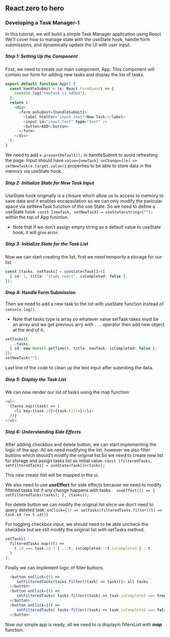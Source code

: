 ## React zero to hero

### Developing a Task Manager-1

In this tutorial, we will build a simple Task Manager application using React. We'll cover how to manage state with the useState hook, handle form submissions, and dynamically update the UI with user input.

##### Step 1: Setting Up the Component

First, we need to create our main component, App. This component will contain our form for adding new tasks and display the list of tasks.

```ts
export default function App() {
  const handleSubmit = (e: React.FormEvent) => {
    console.log("newTask is added");
  };
  return (
    <div>
      <form onSubmit={handleSubmit}>
        <label htmlFor="input-text">New Task:</label>
        <input id="input-text" type="text" />
        <button>ADD</button>
      </form>
    </div>
  );
}
```

We need to add `e.preventDefault();` in handleSubmit to avoid refreshing the page. Input should have `value={newTask} onChange={(e) => setNewTask(e.target.value)}` properties to be able to store data in the memory via useState hook.

##### Step 2: Initialize State for New Task Input

UseState hook originally is a closure which allow us to access to memory to save data and it enables encapsulation so we can only modify the paricular space via setNewTask function of the use State. So we need to define a useState hook` const [newTask, setNewTask] = useState<string>("");` within the top of App function.

- Note that if we don't assign empty string as a default value to useState hook, it will give error.

##### Step 3: Initialize State for the Task List

Now we can start creating the list, first we need temporily a storage for our list

```ts
const [tasks, setTasks] = useState<Task[]>([
  { id: 1, title: "study react", isCompleted: false },
]);
```

#### Step 4: Handle Form Submission

Then we need to add a new task to the list with useState function instead of `console.log()`.

- Note that tasks type is array so whatever value setTask takes must be an array and we get previous arry with `...` operator then add new object at the end of it.

```ts
setTasks([
  ...tasks,
  { id: new Date().getTime(), title: newTask, isCompleted: false },
]);
setNewTask("");
```

Last line of the code to clean up the text input after submiting the data.

##### Step 5: Display the Task List

We can now render our list of tasks using the map function:

```ts
<ul>
  {tasks.map((task) => (
    <li key={task.id}>{task.title}</li>
  ))}
</ul>
```

##### Step 6: Understanding Side Effects

After adding checkbox and delete button, we can start implementing the logic of the app. All we need modifying the list, however we also filter buttons which should't modify the original list.So we need to create new list for storage and assign tasks list as initial value.
`const [filteredTasks, setFilteredTasks] = useState<Task[]>(tasks);`

This new create llist will be mapped in the ui.

We also need to use **useEffect** for side effects because we need to modify filtered tasks list if any change happens with tasks
`  useEffect(() => { setFilteredTasks(tasks); }, [tasks]);`

For delete button we can modify the original list since we don't need to query deleted task: `onClick={() => setTasks(filteredTasks.filter((t) => task.id !== t.id))}`

For toggling checkbox input, we should need to be able uncheck the checkbox but we still modify the original list with setTasks method.

```ts
setTasks(
  filteredTasks.map((t) =>
    t.id === task.id ? { ...t, isCompleted: !t.isCompleted } : t
  )
);
```

Finally we can implement logic of filter buttons.

```ts
  <button onClick={() =>
     setFilteredTasks(tasks.filter((task) => task))}> all tasks
  </button>
  <button onClick={() =>
     setFilteredTasks( tasks.filter((task) => task.isCompleted === true))}>completed tasks
  </button>
  <button onClick={() =>
     setFilteredTasks( tasks.filter((task) => task.isCompleted === false))}>uncompleted tasks
  </button>
```

Now our simple app is ready, all we need to is displayin filtersList with **_map_** function.
